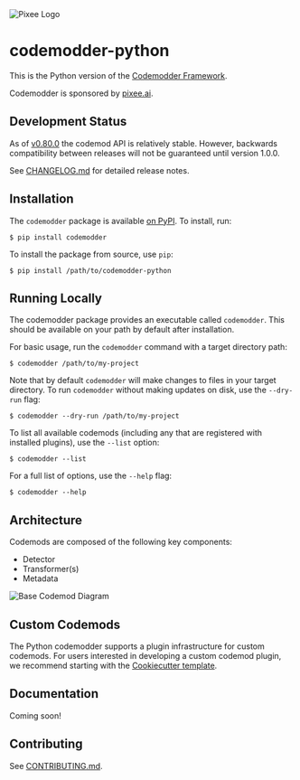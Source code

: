 <picture>
  <source media="(prefers-color-scheme: dark)" srcset="img/codemodder-dark.png">
  <source media="(prefers-color-scheme: light)" srcset="img/codemodder-light.png">
  <img alt="Pixee Logo" src="https://github.com/pixee/pixee-cli/raw/main/img/codemodder.png">
</picture>

# codemodder-python

This is the Python version of the [Codemodder Framework](https://codemodder.io/).

Codemodder is sponsored by [pixee.ai](https://pixee.ai).

## Development Status

As of [v0.80.0](https://github.com/pixee/codemodder-python/releases/tag/0.80.0) the codemod API is relatively stable. However, backwards compatibility between releases will not be guaranteed until version 1.0.0.


See [CHANGELOG.md](CHANGELOG.md) for detailed release notes.

## Installation

The `codemodder` package is available [on PyPI](https://pypi.org/project/codemodder/). To install, run:
```
$ pip install codemodder
```

To install the package from source, use `pip`:

```
$ pip install /path/to/codemodder-python
```

## Running Locally

The codemodder package provides an executable called `codemodder`. This should be available on your path by default after installation.

For basic usage, run the `codemodder` command with a target directory path:

```
$ codemodder /path/to/my-project
```

Note that by default `codemodder` will make changes to files in your target directory. To run `codemodder` without making updates on disk, use the `--dry-run` flag:
```
$ codemodder --dry-run /path/to/my-project
```

To list all available codemods (including any that are registered with installed plugins), use the `--list` option:
```
$ codemodder --list
```

For a full list of options, use the `--help` flag:
```
$ codemodder --help
```

## Architecture

Codemods are composed of the following key components:
* Detector
* Transformer(s)
* Metadata

<picture>
  <source srcset="img/base-codemod.jpg">
  <img alt="Base Codemod Diagram" src="https://github.com/pixee/pixee-cli/raw/main/img/base-codemod.jpg">
</picture>

## Custom Codemods

The Python codemodder supports a plugin infrastructure for custom codemods. For users interested in developing a custom codemod plugin, we recommend starting with the [Cookiecutter template](https://github.com/pixee/cookiecutter-codemodder-plugin).

## Documentation

Coming soon!

## Contributing
See [CONTRIBUTING.md](CONTRIBUTING.md).
